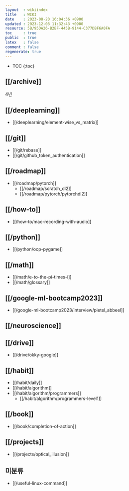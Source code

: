 ```yaml
---
layout  : wikiindex
title   : WIKI
date    : 2023-08-20 16:04:36 +0900
updated : 2023-12-08 11:32:43 +0900
resource: 5B/95DA26-B2BF-445B-9144-C377DBF6A0FA
toc     : true
public  : true
latex   : false
comment : false
regenerate: true
---
```

* TOC
{:toc}

## [[/archive]]
4년

## [[/deeplearning]]
* [[/deeplearning/element-wise_vs_matrix]]

## [[/git]]
* [[/git/rebase]]
* [[/git/github_token_authentication]]

## [[/roadmap]]
- [[/roadmap/pytorch]]
	- [[/roadmap/scratch_dl2]] 
    - [[/roadmap/pytorch/pytorchdl2]]

## [[/how-to]]
- [[/how-to/mac-recording-with-audio]]

## [[/python]]
- [[/python/oop-pygame]]

## [[/math]]
* [[/math/e-to-the-pi-times-i]]
* [[/math/glossary]]

## [[/google-ml-bootcamp2023]]
- [[/google-ml-bootcamp2023/interview/pietel_abbeel]]

## [[/neuroscience]]

## [[/drive]]
* [[/drive/okky-google]]

## [[/habit]]
- [[/habit/daily]]
- [[/habit/algorithm]]
- [[/habit/algorithm/programmers]]
    - [[/habit/algorithm/programmers-level1]]

## [[/book]]
- [[/book/completion-of-action]]

## [[/projects]]
- [[/projects/optical_illusion]]

## 미분류
- [[/useful-linux-command]]
